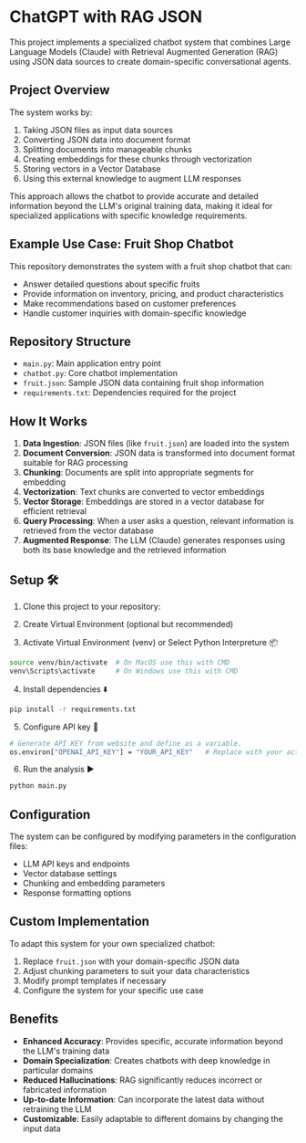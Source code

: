 # ChatGPT with RAG JSON

This project implements a specialized chatbot system that combines Large Language Models (Claude) with Retrieval Augmented Generation (RAG) using JSON data sources to create domain-specific conversational agents.

## Project Overview

The system works by:
1. Taking JSON files as input data sources
2. Converting JSON data into document format
3. Splitting documents into manageable chunks
4. Creating embeddings for these chunks through vectorization
5. Storing vectors in a Vector Database
6. Using this external knowledge to augment LLM responses

This approach allows the chatbot to provide accurate and detailed information beyond the LLM's original training data, making it ideal for specialized applications with specific knowledge requirements.

## Example Use Case: Fruit Shop Chatbot

This repository demonstrates the system with a fruit shop chatbot that can:
- Answer detailed questions about specific fruits
- Provide information on inventory, pricing, and product characteristics
- Make recommendations based on customer preferences
- Handle customer inquiries with domain-specific knowledge

## Repository Structure

- `main.py`: Main application entry point
- `chatbot.py`: Core chatbot implementation
- `fruit.json`: Sample JSON data containing fruit shop information
- `requirements.txt`: Dependencies required for the project

## How It Works

1. **Data Ingestion**: JSON files (like `fruit.json`) are loaded into the system
2. **Document Conversion**: JSON data is transformed into document format suitable for RAG processing
3. **Chunking**: Documents are split into appropriate segments for embedding
4. **Vectorization**: Text chunks are converted to vector embeddings
5. **Vector Storage**: Embeddings are stored in a vector database for efficient retrieval
6. **Query Processing**: When a user asks a question, relevant information is retrieved from the vector database
7. **Augmented Response**: The LLM (Claude) generates responses using both its base knowledge and the retrieved information

## Setup 🛠️

1. Clone this project to your repository:

2. Create Virtual Environment (optional but recommended)

3. Activate Virtual Environment (venv) or Select Python Interpreture 📦 
   
```bash
source venv/bin/activate  # On MacOS use this with CMD
venv\Scripts\activate     # On Windows use this with CMD
```

4. Install dependencies ⬇️
```bash
pip install -r requirements.txt
```

5. Configure API key 🔑
```bash   
# Generate API KEY from website and define as a variable.
os.environ["OPENAI_API_KEY"] = "YOUR_API_KEY"   # Replace with your actual  API key
```

6. Run the analysis ▶️

```bash
python main.py
```
    


## Configuration

The system can be configured by modifying parameters in the configuration files:
- LLM API keys and endpoints
- Vector database settings
- Chunking and embedding parameters
- Response formatting options

## Custom Implementation

To adapt this system for your own specialized chatbot:
1. Replace `fruit.json` with your domain-specific JSON data
2. Adjust chunking parameters to suit your data characteristics
3. Modify prompt templates if necessary
4. Configure the system for your specific use case

## Benefits

- **Enhanced Accuracy**: Provides specific, accurate information beyond the LLM's training data
- **Domain Specialization**: Creates chatbots with deep knowledge in particular domains
- **Reduced Hallucinations**: RAG significantly reduces incorrect or fabricated information
- **Up-to-date Information**: Can incorporate the latest data without retraining the LLM
- **Customizable**: Easily adaptable to different domains by changing the input data
